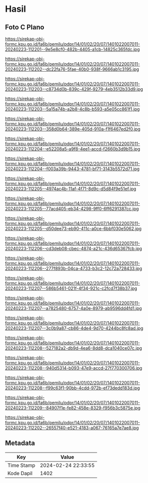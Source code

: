 # Hasil

## Foto C Plano

https://sirekap-obj-formc.kpu.go.id/fa6b/pemilu/pdpr/14/01/02/20/07/1401022007011-20240223-112201--9e5e8cf0-482b-4405-a1cb-14825c365fdc.jpg

https://sirekap-obj-formc.kpu.go.id/fa6b/pemilu/pdpr/14/01/02/20/07/1401022007011-20240223-112202--dc22fa76-5fae-40b0-938f-9666ab1c3195.jpg

https://sirekap-obj-formc.kpu.go.id/fa6b/pemilu/pdpr/14/01/02/20/07/1401022007011-20240223-112203--c8734d0b-839c-429f-9279-4eb3512b33d9.jpg

https://sirekap-obj-formc.kpu.go.id/fa6b/pemilu/pdpr/14/01/02/20/07/1401022007011-20240223-112203--5a15a74b-a2b8-4c8b-b593-a5e05cc861f1.jpg

https://sirekap-obj-formc.kpu.go.id/fa6b/pemilu/pdpr/14/01/02/20/07/1401022007011-20240223-112203--358d0b64-389e-405d-910a-f1f6467ed2f0.jpg

https://sirekap-obj-formc.kpu.go.id/fa6b/pemilu/pdpr/14/01/02/20/07/1401022007011-20240223-112204--e52208a5-a9f8-4ee1-accd-f2660b3d9b15.jpg

https://sirekap-obj-formc.kpu.go.id/fa6b/pemilu/pdpr/14/01/02/20/07/1401022007011-20240223-112204--f003a39b-9443-4781-bf71-3143b5572d71.jpg

https://sirekap-obj-formc.kpu.go.id/fa6b/pemilu/pdpr/14/01/02/20/07/1401022007011-20240223-112205--4974ac4b-11af-4f71-8d9c-d5d84f9e51ef.jpg

https://sirekap-obj-formc.kpu.go.id/fa6b/pemilu/pdpr/14/01/02/20/07/1401022007011-20240223-112205--77acd405-eb34-4298-9ff0-6ff6291387cc.jpg

https://sirekap-obj-formc.kpu.go.id/fa6b/pemilu/pdpr/14/01/02/20/07/1401022007011-20240223-112205--d50dee73-eb90-411c-a0ce-6bbf030e5062.jpg

https://sirekap-obj-formc.kpu.go.id/fa6b/pemilu/pdpr/14/01/02/20/07/1401022007011-20240223-112206--cd3deb08-cbec-4874-a21c-436d65367fcb.jpg

https://sirekap-obj-formc.kpu.go.id/fa6b/pemilu/pdpr/14/01/02/20/07/1401022007011-20240223-112206--277f893b-04ca-4733-b3c2-12c72a728433.jpg

https://sirekap-obj-formc.kpu.go.id/fa6b/pemilu/pdpr/14/01/02/20/07/1401022007011-20240223-112207--586b5461-021f-4f34-921c-c2fcd7f38b37.jpg

https://sirekap-obj-formc.kpu.go.id/fa6b/pemilu/pdpr/14/01/02/20/07/1401022007011-20240223-112207--a7825480-6757-4a0e-8979-ab9596dd4fd1.jpg

https://sirekap-obj-formc.kpu.go.id/fa6b/pemilu/pdpr/14/01/02/20/07/1401022007011-20240223-112207--3c0b9a87-cb86-4de4-9d70-4244bc8fc8ad.jpg

https://sirekap-obj-formc.kpu.go.id/fa6b/pemilu/pdpr/14/01/02/20/07/1401022007011-20240223-112208--527182a2-db9d-4ea6-8dd8-dca1040ce07c.jpg

https://sirekap-obj-formc.kpu.go.id/fa6b/pemilu/pdpr/14/01/02/20/07/1401022007011-20240223-112208--940d5314-b093-47e9-accd-27f770300706.jpg

https://sirekap-obj-formc.kpu.go.id/fa6b/pemilu/pdpr/14/01/02/20/07/1401022007011-20240223-112208--f99c63f1-90bb-4cdd-972b-ef73dedd183d.jpg

https://sirekap-obj-formc.kpu.go.id/fa6b/pemilu/pdpr/14/01/02/20/07/1401022007011-20240223-112209--84907f1e-fe82-458e-8329-f956b3c5875e.jpg

https://sirekap-obj-formc.kpu.go.id/fa6b/pemilu/pdpr/14/01/02/20/07/1401022007011-20240223-112202--26557f40-e521-4183-a067-76165a7e7ae8.jpg


## Metadata

| Key        | Value               |
| ---------- | ------------------- |
| Time Stamp | 2024-02-24 22:33:55 |
| Kode Dapil | 1402                |



